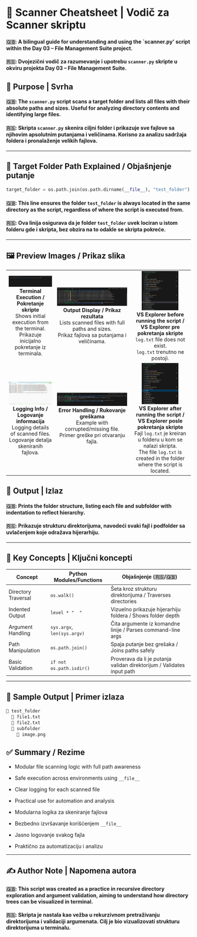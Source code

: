 # 🧪 Scanner Cheatsheet | Vodič za Scanner skriptu

#### 🇬🇧: A bilingual guide for understanding and using the `scanner.py' script within the **Day 03 – File Management Suite** project.
#### 🇷🇸: Dvojezični vodič za razumevanje i upotrebu `scanner.py` skripte u okviru projekta **Day 03 – File Management Suite**.

## 📌 Purpose | Svrha

#### 🇬🇧: The `scanner.py` script scans a target folder and lists all files with their absolute paths and sizes. Useful for analyzing directory contents and identifying large files.
#### 🇷🇸: Skripta `scanner.py` skenira ciljni folder i prikazuje sve fajlove sa njihovim apsolutnim putanjama i veličinama. Korisno za analizu sadržaja foldera i pronalaženje velikih fajlova.

---

## 📁 Target Folder Path Explained / Objašnjenje putanje

```python
target_folder = os.path.join(os.path.dirname(__file__), "test_folder")
```

#### 🇬🇧: This line ensures the folder `test_folder` is always located in the same directory as the script, regardless of where the script is executed from.
#### 🇷🇸: Ova linija osigurava da je folder `test_folder` uvek lociran u istom folderu gde i skripta, bez obzira na to odakle se skripta pokreće.


---

## 🖼️ Preview Images / Prikaz slika

<table>
  <tr>
    <td align="center">
      <img src="../assets/scanner-step1.png" width="300"/><br/>
      <strong>Terminal Execution / Pokretanje skripte</strong><br/>
      Shows initial execution from the terminal.<br/>
      Prikazuje inicijalno pokretanje iz terminala.
    </td>
    <td align="center">
      <img src="../assets/scanner-step2.png" width="300"/><br/>
      <strong>Output Display / Prikaz rezultata</strong><br/>
      Lists scanned files with full paths and sizes.<br/>
      Prikaz fajlova sa putanjama i veličinama.
    </td>
    <td align="center">
      <img src="../assets/scanner-step3.png" width="100"/><br/>
      <strong>VS Explorer before running the script / VS Explorer pre pokretanja skripte</strong><br/>
      <code>log.txt</code> file does not exist.<br/>
      <code>log.txt</code> trenutno ne postoji.
    </td>
  </tr>
  <tr>
    <td align="center">
      <img src="../assets/scanner-step4.png" width="180"/><br/>
      <strong>Logging Info / Logovanje informacija</strong><br/>
      Logging details of scanned files.<br/>
      Logovanje detalja skeniranih fajlova.
    </td>
    <td align="center">
      <img src="../assets/scanner-step5.png" width="500"/><br/>
      <strong>Error Handling / Rukovanje greškama</strong><br/>
      Example with corrupted/missing file.<br/>
      Primer greške pri otvaranju fajla.
    </td>
    <td align="center">
      <img src="../assets/scanner-step6.png" width="100"/><br/>
      <strong>VS Explorer after running the script / VS Explorer posle pokretanja skripte</strong><br/>
      Fajl <code>log.txt</code> je kreiran u folderu u kom se nalazi skripta.<br/>
      The file <code>log.txt</code> is created in the folder where the script is located.
    </td>
  </tr>
</table>


## 📁 Output | Izlaz

#### 🇬🇧: Prints the folder structure, listing each file and subfolder with indentation to reflect hierarchy.

#### 🇷🇸: Prikazuje strukturu direktorijuma, navodeći svaki fajl i podfolder sa uvlačenjem koje odražava hijerarhiju.

---

## 🧠 Key Concepts | Ključni koncepti

| Concept                     | Python Modules/Functions      | Objašnjenje (🇷🇸/🇬🇧) |
|----------------------------|-------------------------------|---------------------|
| Directory Traversal        | `os.walk()`                   | Šeta kroz strukturu direktorijuma / Traverses directories |
| Indented Output            | `level * "  "`                | Vizuelno prikazuje hijerarhiju foldera / Shows folder depth |
| Argument Handling          | `sys.argv`, `len(sys.argv)`   | Čita argumente iz komandne linije / Parses command-line args |
| Path Manipulation          | `os.path.join()`              | Spaja putanje bez grešaka / Joins paths safely |
| Basic Validation           | `if not os.path.isdir()`      | Proverava da li je putanja validan direktorijum / Validates input path |

---
## 🧩 Sample Output | Primer izlaza

```
📁 test_folder
  📄 file1.txt
  📄 file2.txt
  📁 subfolder
    📄 image.png
```
## ✅ Summary / Rezime

- Modular file scanning logic with full path awareness  
- Safe execution across environments using `__file__`  
- Clear logging for each scanned file  
- Practical use for automation and analysis

- Modularna logika za skeniranje fajlova  
- Bezbedno izvršavanje korišćenjem `__file__`  
- Jasno logovanje svakog fajla  
- Praktično za automatizaciju i analizu
---

## ✍️ Author Note | Napomena autora

#### 🇬🇧: This script was created as a practice in recursive directory exploration and argument validation, aiming to understand how directory trees can be visualized in terminal.
#### 🇷🇸: Skripta je nastala kao vežba u rekurzivnom pretraživanju direktorijuma i validaciji argumenata. Cilj je bio vizualizovati strukturu direktorijuma u terminalu.

